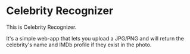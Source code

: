 # Celebrity Recognizer

This is Celebrity Recognizer.

It's a simple web-app that lets you upload a JPG/PNG and will return the celebrity's name and IMDb profile if they exist in the photo.

